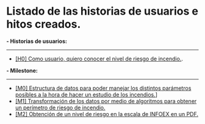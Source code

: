 # Listado de las historias de usuarios e hitos creados.

**- Historias de usuarios:**
___

   - [[H0] Como usuario, quiero conocer el nivel de riesgo de incendio.](https://github.com/MauronMP/PMP_IV/issues/7).

**- Milestone:**
___

   - [[M0] Estructura de datos para poder manejar los distintos parámetros posibles a la hora de hacer un estudio de los incendios.](https://github.com/MauronMP/PMP_IV/milestone/2)]
   - [[M1] Transformación de los datos por medio de algoritmos para obtener un perímetro de riesgo de incendio.](https://github.com/MauronMP/PMP_IV/milestone/7)
   - [[M2] Obtención de un nivel de riesgo en la escala de INFOEX en un PDF.](https://github.com/MauronMP/PMP_IV/milestone/8)